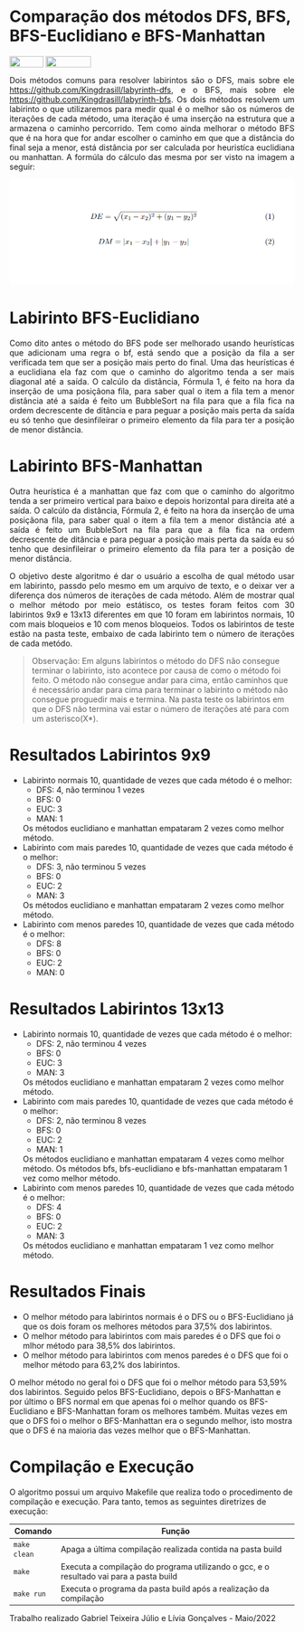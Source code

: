# Comparação dos métodos DFS, BFS, BFS-Euclidiano e BFS-Manhattan 

<div style="display: inline-block;">
<img align="center" height="20px" width="60px" src="https://img.shields.io/badge/Language-C-blue"/> 
<img align="center" height="20px" width="80px" src="https://img.shields.io/badge/Made%20in-VSCode-red"/> 
</div>
<br>
<p align="justify">
  Dois métodos comuns para resolver labirintos são o DFS, mais sobre ele <a href="https://github.com/Kingdrasill/labyrinth-dfs">https://github.com/Kingdrasill/labyrinth-dfs</a>, e o BFS, mais sobre ele <a href="https://github.com/Kingdrasill/labyrinth-bfs">https://github.com/Kingdrasill/labyrinth-bfs</a>. Os dois métodos resolvem um labirinto o que utilizaremos para medir qual é o melhor são os números de iterações de cada método, uma iteração é uma inserção na estrutura que a armazena o caminho percorrido. Tem como ainda melhorar o método BFS que é na hora que for andar escolher o caminho em que que a distância do final seja a menor, está distância por ser calculada por heuristíca euclidiana ou manhattan. A formúla do cálculo das mesma por ser visto na imagem a seguir:
</p>
<p align="center">
  <img src="imgs/formula.png">
</p>

# Labirinto BFS-Euclidiano

<p align="justify">
  Como dito antes o método do BFS pode ser melhorado usando heurísticas que adicionam uma regra o bf, está sendo que a posição da fila a ser verificada tem que ser a posição mais perto do final. Uma das heurísticas é a euclidiana ela faz com que o caminho do algoritmo tenda a ser mais diagonal até a saída. O calcúlo da distância, Fórmula 1, é feito na hora da inserção de uma posiçãona fila, para saber qual o item a fila tem a menor distância até a saída é feito um BubbleSort na fila para que a fila fica na ordem decrescente de ditância e para peguar a posição mais perta da saída eu só tenho que desinfileirar o primeiro elemento da fila para ter a posição de menor distância. 
</p>

# Labirinto BFS-Manhattan

<p align="justify">
  Outra heurística é a manhattan que faz com que o caminho do algoritmo tenda a ser primeiro vertical para baixo e depois horizontal para direita até a saída. O calcúlo da distância, Fórmula 2, é feito na hora da inserção de uma posiçãona fila, para saber qual o item a fila tem a menor distância até a saída é feito um BubbleSort na fila para que a fila fica na ordem decrescente de ditância e para peguar a posição mais perta da saída eu só tenho que desinfileirar o primeiro elemento da fila para ter a posição de menor distância. 
</p>

<p align="justify">
  O objetivo deste algoritmo é dar o usuário a escolha de qual método usar em labirinto, passdo pelo mesmo em um arquivo de texto, e o deixar ver a diferença dos números de iterações de cada método. Além de mostrar qual o melhor método por meio estátisco, os testes foram feitos com 30 labirintos 9x9 e 13x13 diferentes em que 10 foram em labirintos normais, 10 com mais bloqueios e 10 com menos bloqueios. Todos os labirintos de teste estão na pasta teste, embaixo de cada labirinto tem o número de iterações de cada metódo. 
<p>

> Observação: Em alguns labirintos o método do DFS não consegue terminar o labirinto, isto acontece por causa de como o método foi feito. O método não consegue andar para cima, então caminhos que é necessário andar para cima para terminar o labirinto o método não consegue proguedir mais e termina. Na pasta teste os labirintos em que o DFS não termina vai estar o número de iterações até para com um asterisco(X*).  
  
# Resultados Labirintos 9x9
  
<p align="justify">
<ul>
  <li>
    Labirinto normais 10, quantidade de vezes que cada método é o melhor:
    <ul>
      <li>DFS: 4, não terminou 1 vezes</li>
      <li>BFS: 0</li>
      <li>EUC: 3</li>
      <li>MAN: 1</li>
    </ul>
    Os métodos euclidiano e manhattan empataram 2 vezes como melhor método. 
  </li>
  <li>
    Labirinto com mais paredes 10, quantidade de vezes que cada método é o melhor:
    <ul>
      <li>DFS: 3, não terminou 5 vezes</li>
      <li>BFS: 0</li>
      <li>EUC: 2</li>
      <li>MAN: 3</li>
    </ul>
    Os métodos euclidiano e manhattan empataram 2 vezes como melhor método. 
  </li>
  <li>
   Labirinto com menos paredes 10, quantidade de vezes que cada método é o melhor:
    <ul>
      <li>DFS: 8</li>
      <li>BFS: 0</li>
      <li>EUC: 2</li>
      <li>MAN: 0</li>
    </ul>
  </li>
</ul>
</p>
  
# Resultados Labirintos 13x13

<p align="justify">
<ul>
  <li>
    Labirinto normais 10, quantidade de vezes que cada método é o melhor:
    <ul>
      <li>DFS: 2, não terminou 4 vezes</li>
      <li>BFS: 0</li>
      <li>EUC: 3</li>
      <li>MAN: 3</li>
    </ul>
    Os métodos euclidiano e manhattan empataram 2 vezes como melhor método. 
  </li>
  <li>
    Labirinto com mais paredes 10, quantidade de vezes que cada método é o melhor:
    <ul>
      <li>DFS: 2, não terminou 8 vezes</li>
      <li>BFS: 0</li>
      <li>EUC: 2</li>
      <li>MAN: 1</li>
    </ul>
    Os métodos euclidiano e manhattan empataram 4 vezes como melhor método.
    Os métodos bfs, bfs-euclidiano e bfs-manhattan empataram 1 vez como melhor método. 
  </li>
  <li>
   Labirinto com menos paredes 10, quantidade de vezes que cada método é o melhor:
    <ul>
      <li>DFS: 4</li>
      <li>BFS: 0</li>
      <li>EUC: 2</li>
      <li>MAN: 3</li>
    </ul>
    Os métodos euclidiano e manhattan empataram 1 vez como melhor método. 
  </li>
</ul>
</p>

# Resultados Finais

<p align="justify">
<ul>
  <li>O melhor método para labirintos normais é o DFS ou o BFS-Euclidiano já que os dois foram os melhores métodos para 37,5% dos labirintos.</li>
  <li>O melhor método para labirintos com mais paredes é o DFS que foi o mlhor método para 38,5% dos labirintos.</li>
  <li>O melhor método para labirintos com menos paredes é o DFS  que foi o melhor método para 63,2% dos labirintos.</li>
</ul>
O melhor método no geral foi o DFS que foi o melhor método para 53,59% dos labirintos. Seguido pelos BFS-Euclidiano, depois o BFS-Manhattan e por último o BFS normal em que apenas foi o melhor quando os BFS-Euclidiano e BFS-Manhattan foram os melhores também. Muitas vezes em que o DFS foi o melhor o BFS-Manhattan era o segundo melhor, isto mostra que o DFS é na maioria das vezes melhor que o BFS-Manhattan.
</p>

# Compilação e Execução

O algoritmo possui um arquivo Makefile que realiza todo o procedimento de compilação e execução. Para tanto, temos as seguintes diretrizes de execução:


| Comando                |  Função                                                                                           |                     
| -----------------------| ------------------------------------------------------------------------------------------------- |
|  `make clean`          | Apaga a última compilação realizada contida na pasta build                                        |
|  `make`                | Executa a compilação do programa utilizando o gcc, e o resultado vai para a pasta build           |
|  `make run`            | Executa o programa da pasta build após a realização da compilação                                 |


<p>Trabalho realizado Gabriel Teixeira Júlio e Lívia Gonçalves - Maio/2022</p>
